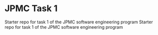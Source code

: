 # JPMC Task 1
Starter repo for task 1 of the JPMC software engineering program
Starter repo for task 1 of the JPMC software engineering program